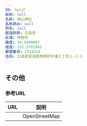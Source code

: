 ```yaml
---
ID: 7wzjF
総称: null
名称: 榊山神社
名称読み: null
別名: null
都道府県: 広島県
区域: 熊野町
緯度: 34.3409007
経度: 132.5791903
郵便番号: 7314214
住所: 広島県安芸郡熊野町中溝５丁目１−１３
---
```


## その他

### 参考URL

| URL | 説明          |
| --- | ------------- |
|     | OpenStreetMap |
